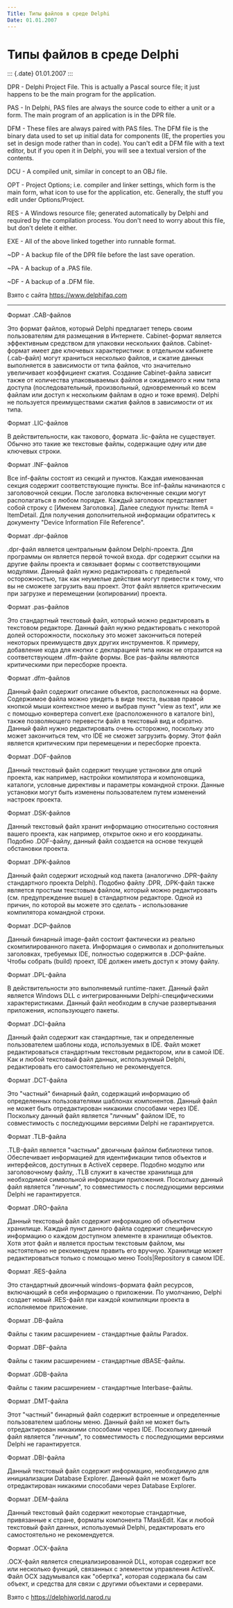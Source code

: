 ```yaml
---
Title: Типы файлов в среде Delphi
Date: 01.01.2007
---
```



Типы файлов в среде Delphi
==========================

::: {.date}
01.01.2007
:::

DPR - Delphi Project File. This is actually a Pascal source file; it
just happens to be the main program for the application.

PAS - In Delphi, PAS files are always the source code to either a unit
or a form. The main program of an application is in the DPR file.

DFM - These files are always paired with PAS files. The DFM file is the
binary data used to set up initial data for components (IE, the
properties you set in design mode rather than in code). You can\'t edit
a DFM file with a text editor, but if you open it in Delphi, you will
see a textual version of the contents.

DCU - A compiled unit, similar in concept to an OBJ file.

OPT - Project Options; i.e. compiler and linker settings, which form is
the main form, what icon to use for the application, etc. Generally, the
stuff you edit under Options/Project.

RES - A Windows resource file; generated automatically by Delphi and
required by the compilation process. You don\'t need to worry about this
file, but don\'t delete it either.

EXE - All of the above linked together into runnable format.

\~DP - A backup file of the DPR file before the last save operation.

\~PA - A backup of a .PAS file.

\~DF - A backup of a .DFM file.

Взято с сайта <https://www.delphifaq.com>

------------------------------------------------------------------------

Формат .CAB-файлов

Это формат файлов, который Delphi предлагает теперь своим пользователям
для размещения в Интернете. Cabinet-формат является эффективным
средством для упаковки нескольких файлов. Cabinet-формат имеет две
ключевых характеристики: в отдельном кабинете (.cab-файл) могут
храниться несколько файлов, и сжатие данных выполняется в зависимости от
типа файлов, что значительно увеличивает коэффициент сжатия. Создание
Cabinet-файла зависит также от количества упаковываемых файлов и
ожидаемого к ним типа доступа (последовательный, произвольный,
одновременный ко всем файлам или доступ к нескольким файлам в одно и
тоже время). Delphi не пользуется преимуществами сжатия файлов в
зависимости от их типа.

Формат .LIC-файлов

В действительности, как такового, формата .lic-файла не существует.
Обычно это такие же текстовые файлы, содержащие одну или две ключевых
строки.

Формат .INF-файлов

Все inf-файлы состоят из секций и пунктов. Каждая именованная секция
содержит соответствующие пункты. Все inf-файлы начинаются с заголовочной
секции. После заголовка включенные секции могут располагаться в любом
порядке. Каждый заголовок представляет собой строку с [Именем
Заголовка]. Далее следуют пункты: ItemA = ItemDetail. Для получения
дополнительной информации обратитесь к документу "Device Information
File Reference".

Формат .dpr-файлов

.dpr-файл является центральным файлом Delphi-проекта. Для программы он
является первой точкой входа. dpr содержит ссылки на другие файлы
проекта и связывает формы с соответствующими модулями. Данный файл нужно
редактировать с предельной осторожностью, так как неумелые действия
могут привести к тому, что вы не сможете загрузить ваш проект. Этот файл
является критическим при загрузке и перемещении (копировании) проекта.

Формат .pas-файлов

Это стандартный текстовый файл, который можно редактировать в текстовом
редакторе. Данный файл нужно редактировать с некоторой долей
осторожности, поскольку это может закончиться потерей некоторых
преимуществ двух других инструментов. К примеру, добавление кода для
кнопки с декларацией типа никак не отразится на соответствующем
.dfm-файле формы. Все pas-файлы являются критическими при пересборке
проекта.

Формат .dfm-файлов

Данный файл содержит описание объектов, расположенных на форме.
Содержимое файла можно увидеть в виде текста, вызвав правой кнопкой мыши
контекстное меню и выбрав пункт "view as text", или же с помощью
конвертера convert.exe (расположенного в каталоге bin), также
позволяющего перевести файл в текстовый вид и обратно. Данный файл нужно
редактировать очень осторожно, поскольку это может закончиться тем, что
IDE не сможет загрузить форму. Этот файл является критическим при
перемещении и пересборке проекта.

Формат .DOF-файлов

Данный текстовый файл содержит текущие установки для опций проекта, как
например, настройки компилятора и компоновщика, каталоги, условные
директивы и параметры командной строки. Данные установки могут быть
изменены пользователем путем изменений настроек проекта.

Формат .DSK-файлов

Данный текстовый файл хранит информацию относительно состояния вашего
проекта, как например, открытое окно и его координаты. Подобно
.DOF-файлу, данный файл создается на основе текущей обстановки проекта.

Формат .DPK-файлов

Данный файл содержит исходный код пакета (аналогично .DPR-файлу
стандартного проекта Delphi). Подобно файлу .DPR, .DPK-файл также
является простым текстовым файлом, который можно редактировать (см.
предупреждение выше) в стандартном редакторе. Одной из причин, по
которой вы можете это сделать - использование компилятора командной
строки.

Формат .DCP-файлов

Данный бинарный image-файл состоит фактически из реально
скомпилированного пакета. Информация о символах и дополнительных
заголовках, требуемых IDE, полностью содержится в .DCP-файле. Чтобы
собрать (build) проект, IDE должен иметь доступ к этому файлу.

Формат .DPL-файла

В действительности это выполняемый runtime-пакет. Данный файл является
Windows DLL с интегрированными Delphi-специфическими характеристиками.
Данный файл необходим в случае развертывания приложения, использующего
пакеты.

Формат .DCI-файла

Данный файл содержит как стандартные, так и определенные пользователем
шаблоны кода, используемых в IDE. Файл может редактироваться стандартным
текстовым редактором, или в самой IDE. Как и любой текстовый файл
данных, используемый Delphi, редактировать его самостоятельно не
рекомендуется.

Формат .DCT-файла

Это "частный" бинарный файл, содержащий информацию об определенных
пользователями шаблонах компонентов. Данный файл не может быть
отредактирован никакими способами через IDE. Поскольку данный файл
является "личным" файлом IDE, то совместимость с последующими версиями
Delphi не гарантируется.

Формат .TLB-файла

.TLB-файл является "частным" двоичным файлом библиотеки типов.
Обеспечивает информацией для идентификации типов объектов и интерфейсов,
доступных в ActiveX сервере. Подобно модулю или заголовочному файлу,
.TLB служит в качестве хранилища для необходимой символьной информации
приложения. Поскольку данный файл является "личным", то совместимость
с последующими версиями Delphi не гарантируется.

Формат .DRO-файла

Данный текстовый файл содержит информацию об объектном хранилище. Каждый
пункт данного файла содержит специфическую информацию о каждом доступном
элементе в хранилище объектов. Хотя этот файл и является простым
текстовым файлом, мы настоятельно не рекомендуем править его вручную.
Хранилище может редактироваться только с помощью меню Tools\|Repository
в самом IDE.

Формат .RES-файла

Это стандартный двоичный windows-формата файл ресурсов, включающий в
себя информацию о приложении. По умолчанию, Delphi создает новый
.RES-файл при каждой компиляции проекта в исполняемое приложение.

Формат .DB-файла

Файлы с таким расширением - стандартные файлы Paradox.

Формат .DBF-файла

Файлы с таким расширением - стандартные dBASE-файлы.

Формат .GDB-файла

Файлы с таким расширением - стандартные Interbase-файлы.

Формат .DMT-файла

Этот "частный" бинарный файл содержит встроенные и определенные
пользователем шаблоны меню. Данный файл не может быть отредактирован
никакими способами через IDE. Поскольку данный файл является "личным",
то совместимость с последующими версиями Delphi не гарантируется.

Формат .DBI-файла

Данный текстовый файл содержит информацию, необходимую для инициализации
Database Explorer. Данный файл не может быть отредактирован никакими
способами через Database Explorer.

Формат .DEM-файла

Данный текстовый файл содержит некоторые стандартные, привязанные к
стране, форматы компонента TMaskEdit. Как и любой текстовый файл данных,
используемый Delphi, редактировать его самостоятельно не рекомендуется.

Формат .OCX-файла

.OCX-файл является специализированной DLL, которая содержит все или
несколько функций, связанных с элементом управления ActiveX. Файл OCX
задумывался как "обертка", которая содержала бы сам объект, и средства
для связи с другими объектами и серверами.

Взято с <https://delphiworld.narod.ru>
